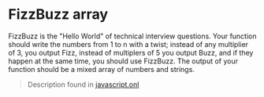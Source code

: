 # FizzBuzz array

FizzBuzz is the "Hello World" of technical interview questions. Your function should write the numbers from 1 to n with a twist; instead of any multiplier of 3, you output Fizz, instead of multiplers of 5 you output Buzz, and if they happen at the same time, you should use FizzBuzz. The output of your function should be a mixed array of numbers and strings.

> Description found in [javascript.onl](https://javascript.onl/problems/1.html)
